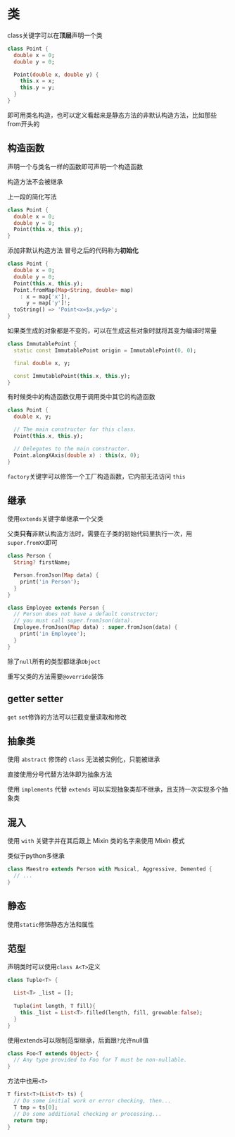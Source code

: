 # 类

class关键字可以在**顶层**声明一个类

```dart
class Point {
  double x = 0;
  double y = 0;

  Point(double x, double y) {
    this.x = x;
    this.y = y;
  }
}
```

即可用类名构造，也可以定义看起来是静态方法的非默认构造方法，比如那些from开头的



## 构造函数

声明一个与类名一样的函数即可声明一个构造函数

构造方法不会被继承

上一段的简化写法
```dart
class Point {
  double x = 0;
  double y = 0;
  Point(this.x, this.y);
}
```
添加非默认构造方法 冒号之后的代码称为**初始化**

```dart
class Point {
  double x = 0;
  double y = 0;
  Point(this.x, this.y);
  Point.fromMap(Map<String, double> map)
    : x = map['x']!,
      y = map['y']!;
  toString() => 'Point<x=$x,y=$y>';
}
```

如果类生成的对象都是不变的，可以在生成这些对象时就将其变为编译时常量
```dart
class ImmutablePoint {
  static const ImmutablePoint origin = ImmutablePoint(0, 0);

  final double x, y;

  const ImmutablePoint(this.x, this.y);
}
```

有时候类中的构造函数仅用于调用类中其它的构造函数
```dart
class Point {
  double x, y;

  // The main constructor for this class.
  Point(this.x, this.y);

  // Delegates to the main constructor.
  Point.alongXAxis(double x) : this(x, 0);
}
```

`factory`关键字可以修饰一个工厂构造函数，它内部无法访问 `this`


## 继承

使用`extends`关键字单继承一个父类

父类**只有**非默认构造方法时，需要在子类的初始代码里执行一次，用`super.fromXX`即可

```dart
class Person {
  String? firstName;

  Person.fromJson(Map data) {
    print('in Person');
  }
}

class Employee extends Person {
  // Person does not have a default constructor;
  // you must call super.fromJson(data).
  Employee.fromJson(Map data) : super.fromJson(data) {
    print('in Employee');
  }
}
```
除了`null`所有的类型都继承`Object`


重写父类的方法需要`@override`装饰


## getter setter

`get` `set`修饰的方法可以拦截变量读取和修改


## 抽象类

使用 `abstract` 修饰的 `class` 无法被实例化，只能被继承

直接使用分号代替方法体即为抽象方法

使用 `implements` 代替 `extends` 可以实现抽象类却不继承，且支持一次实现多个抽象类


## 混入

使用 `with` 关键字并在其后跟上 Mixin 类的名字来使用 Mixin 模式

类似于python多继承

```dart
class Maestro extends Person with Musical, Aggressive, Demented {
  // ...
}
```

## 静态

使用`static`修饰静态方法和属性


## 范型

声明类时可以使用`class A<T>`定义

```dart
class Tuple<T> {

  List<T> _list = [];
  
  Tuple(int length, T fill){
    this._list = List<T>.filled(length, fill, growable:false);
  }  
}
```
使用extends可以限制范型继承，后面跟`?`允许null值
```dart
class Foo<T extends Object> {
  // Any type provided to Foo for T must be non-nullable.
}
```

方法中也用`<T>`
```dart
T first<T>(List<T> ts) {
  // Do some initial work or error checking, then...
  T tmp = ts[0];
  // Do some additional checking or processing...
  return tmp;
}
```
